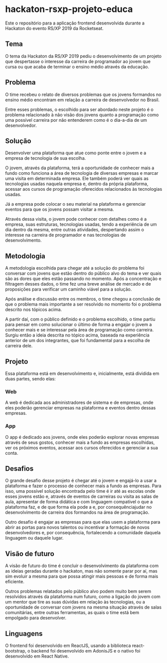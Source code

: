 # hackaton-rsxp-projeto-educa
Este o repositório para a aplicação frontend desenvolvida durante a Hackaton do evento RS/XP 2019 da Rocketseat.

## Tema
O tema da Hackaton da RS/XP 2019 pediu o desenvolvimento de um projeto que despertasse o interesse da carreira de programador ao jovem que cursa ou que acaba de terminar o ensino médio através da educação.

## Problema
O time recebeu o relato de diversos problemas que os jovens formandos no ensino médio encontram em relação a carreira de desenvolvedor no Brasil.

Entre esses problemas, o escolhido para ser abordado neste projeto é o problema relacionado à não visão dos jovens quanto a programação como uma possível carreira por não entenderem como é o dia-a-dia de um desenvolvedor.

## Solução
Desenvolver uma plataforma que atue como ponte entre o jovem e a empresa de tecnologia de sua escolha.

O jovem, através da plataforma, terá a oportunidade de conhecer mais a fundo como funciona a área de tecnologia de diversas empresas e marcar uma visita em determinada empresa. Ele também poderá ver quais as tecnologias usadas naquela empresa e, dentro da própria plataforma, acessar aos cursos de programação oferecidos relacionados às tecnologias usadas.

Já a empresa pode colocar o seu material na plataforma e gerenciar eventos para que os jovens possam visitar a mesma.

Através dessa visita, o jovem pode conhecer com detalhes como é a empresa, suas estruturas, tecnologias usadas, tendo a experiência de um dia dentro da mesma, entre outras atividades, despertando assim o interesse na carreira de programador e nas tecnologias de desenvolvimento.

## Metodologia
A metodologia escolhida para chegar até a solução do problema foi conversar com jovens que estão dentro do público alvo do tema e ver quais são as dores que eles estão passando no momento. Após a concentração e filtragem desses dados, o time fez uma breve análise de mercado e de proposições para verificar um caminho viável para a solução.

Após análise e discussão entre os membros, o time chegou a conclusão de que o problema mais importante a ser resolvido no momento foi o problema descrito nos tópicos acima.

A partir daí, com o público definido e o problema escolhido, o time partiu para pensar em como solucionar o último de forma a engajar o jovem a conhecer mais e se interessar pela área de programação como carreira. Surgiu então a ideia descrita no tópico acima, baseada na experiência anterior de um dos integrantes, que foi fundamental para a escolha de carreira dele.

## Projeto
Essa plataforma está em desenvolvimento e, inicialmente, está dividida em duas partes, sendo elas:

### Web
A web é dedicada aos administradores de sistema e de empresas, onde eles poderão gerenciar empresas na plataforma e eventos dentro dessas empresas.

### App
O app é dedicado aos jovens, onde eles poderão explorar novas empresas através de seus gostos, conhecer mais a fundo as empresas escolhidas, ver os próximos eventos, acessar aos cursos oferecidos e gerenciar a sua conta.

## Desafios
O grande desafio desse projeto é chegar até o jovem e engajá-lo a usar a plataforma e fazer o processo de conhecer mais a fundo as empresas. Para isso, uma possível solução encontrada pelo time é ir até as escolas onde esses jovens estão e, através de eventos de carreiras ou visita as salas de aula, apresentar de forma didática e com linguagem compatível o que a plataforma faz, e de que forma ela pode a e, por consequênciajudar no desenvolvimento de carreira dos formandos na área de programação.

Outro desafio é engajar as empresas para que elas usem a plataforma para abrir as portas para  novos talentos ou incentivar a formação de novos desenvolvedores e, por consequência, fortalecendo a comunidade daquela linguagem ou daquele lugar.

## Visão de futuro
A visão de futuro do time é concluir o desenvolvimento da plataforma com as ideias geradas durante o hackaton, mas não somente parar por aí, mas sim evoluir a mesma para que possa atingir mais pessoas e de forma mais eficiente. 

Outros problemas relatados pelo público alvo podem muito bem serem resolvidos através da plataforma num futuro, como a ligação do jovem com um mentor que tire as suas dúvidas em relação às tecnologias, ou a oportunidade de conversar com jovens na mesma situação através de salas comunitárias, entre outras ferramentas, as quais o time está bem empolgado para desenvolver.

## Linguagens
O frontend foi desenvolvido em ReactJS, usando a biblioteca react-bootstrap, o backend foi desenvolvido em AdonisJS e o nativo foi desenvolvido em React Native.

